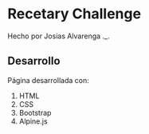 # Recetary Challenge

Hecho por Josias Alvarenga ._.

## Desarrollo
Página desarrollada con:
1. HTML
2. CSS
3. Bootstrap
4. Alpine.js
